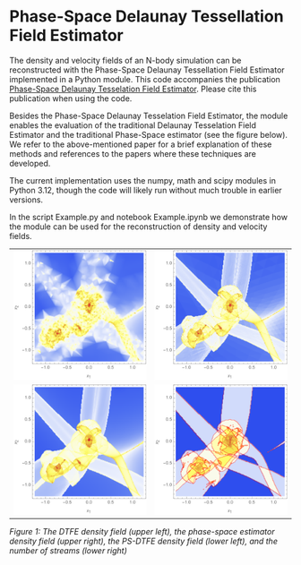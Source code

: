 # Phase-Space Delaunay Tessellation Field Estimator

The density and velocity fields of an N-body simulation can be reconstructed with the Phase-Space Delaunay Tessellation Field Estimator implemented in a Python module. This code accompanies the publication [Phase-Space Delaunay Tesselation Field Estimator](https://arxiv.org/abs/2402.16234). Please cite this publication when using the code.

Besides the Phase-Space Delaunay Tesselation Field Estimator, the module enables the evaluation of the traditional Delaunay Tesselation Field Estimator and the traditional Phase-Space estimator (see the figure below). We refer to the above-mentioned paper for a brief explanation of these methods and references to the papers where these techniques are developed.

The current implementation uses the numpy, math and scipy modules in Python 3.12, though the code will likely run without much trouble in earlier versions.

In the script Example.py and notebook Example.ipynb we demonstrate how the module can be used for the reconstruction of density and velocity fields.

| | |
|:-------------------------:|:-------------------------:|
|![DTFE](figures/close_0.png)| ![Phase-space](figures/close_1.png)|
|![PS-DTFE](figures/close_2.png)| ![Streams](figures/close_3.png)|

*Figure 1: The DTFE density field (upper left), the phase-space estimator density field (upper right), the PS-DTFE density field (lower left), and the number of streams (lower right)*
